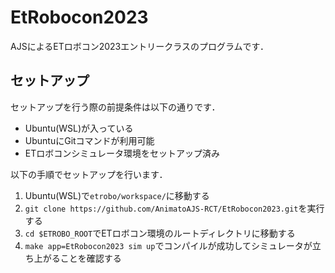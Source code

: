 # EtRobocon2023
AJSによるETロボコン2023エントリークラスのプログラムです．

## セットアップ
セットアップを行う際の前提条件は以下の通りです．
- Ubuntu(WSL)が入っている
- UbuntuにGitコマンドが利用可能
- ETロボコンシミュレータ環境をセットアップ済み
  
以下の手順でセットアップを行います．
1. Ubuntu(WSL)で`etrobo/workspace/`に移動する
2. `git clone https://github.com/AnimatoAJS-RCT/EtRobocon2023.git`を実行する
3. `cd $ETROBO_ROOT`でETロボコン環境のルートディレクトリに移動する
4. `make app=EtRobocon2023 sim up`でコンパイルが成功してシミュレータが立ち上がることを確認する
